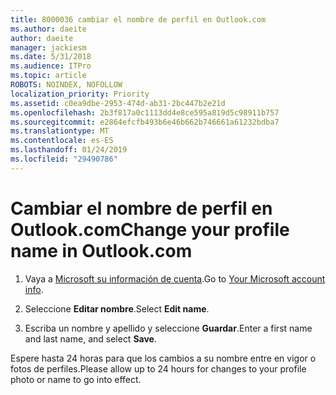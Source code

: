 ```yaml
---
title: 8000036 cambiar el nombre de perfil en Outlook.com
ms.author: daeite
author: daeite
manager: jackiesm
ms.date: 5/31/2018
ms.audience: ITPro
ms.topic: article
ROBOTS: NOINDEX, NOFOLLOW
localization_priority: Priority
ms.assetid: c0ea9dbe-2953-474d-ab31-2bc447b2e21d
ms.openlocfilehash: 2b3f817a0c1113dd4e8ce595a819d5c98911b757
ms.sourcegitcommit: e2864efcfb493b6e46b662b746661a61232bdba7
ms.translationtype: MT
ms.contentlocale: es-ES
ms.lasthandoff: 01/24/2019
ms.locfileid: "29490786"
---
```

# <a name="change-your-profile-name-in-outlookcom"></a><span data-ttu-id="a65a5-102">Cambiar el nombre de perfil en Outlook.com</span><span class="sxs-lookup"><span data-stu-id="a65a5-102">Change your profile name in Outlook.com</span></span>

1. <span data-ttu-id="a65a5-103">Vaya a [Microsoft su información de cuenta](https://go.microsoft.com/fwlink/p/?linkid=860841).</span><span class="sxs-lookup"><span data-stu-id="a65a5-103">Go to [Your Microsoft account info](https://go.microsoft.com/fwlink/p/?linkid=860841).</span></span>
    
2. <span data-ttu-id="a65a5-104">Seleccione **Editar nombre**.</span><span class="sxs-lookup"><span data-stu-id="a65a5-104">Select **Edit name**.</span></span> 
    
3. <span data-ttu-id="a65a5-105">Escriba un nombre y apellido y seleccione **Guardar**.</span><span class="sxs-lookup"><span data-stu-id="a65a5-105">Enter a first name and last name, and select **Save**.</span></span> 
    
<span data-ttu-id="a65a5-106">Espere hasta 24 horas para que los cambios a su nombre entre en vigor o fotos de perfiles.</span><span class="sxs-lookup"><span data-stu-id="a65a5-106">Please allow up to 24 hours for changes to your profile photo or name to go into effect.</span></span>
  

